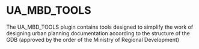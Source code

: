 # UA_MBD_TOOLS
The UA_MBD_TOOLS plugin contains tools designed to simplify the work of designing urban planning documentation according to the structure of the GDB (approved by the order of the Ministry of Regional Development)
